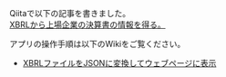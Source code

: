 Qiitaで以下の記事を書きました。  
[XBRLから上場企業の決算書の情報を得る。](https://qiita.com/teatime77/items/3ed6d4cd27f6440e163a)  
  
アプリの操作手順は以下のWikiをご覧ください。

* [XBRLファイルをJSONに変換してウェブページに表示](https://github.com/teatime77/xbrl-reader/wiki/XBRL%E3%83%95%E3%82%A1%E3%82%A4%E3%83%AB%E3%82%92JSON%E3%81%AB%E5%A4%89%E6%8F%9B%E3%81%97%E3%81%A6%E3%82%A6%E3%82%A7%E3%83%96%E3%83%9A%E3%83%BC%E3%82%B8%E3%81%AB%E8%A1%A8%E7%A4%BA)
